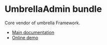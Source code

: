 UmbrellaAdmin bundle
=========

Core vendor of umbrella Framework.
- [Main documentation](https://github.com/acantepie/umbrella-admin-demo)
- [Online demo](https://umbrella-corp.dev)
